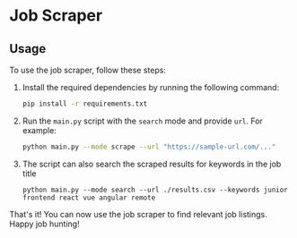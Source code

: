 # Job Scraper

## Usage

To use the job scraper, follow these steps:

1. Install the required dependencies by running the following command:

   ```bash
   pip install -r requirements.txt
   ```

2. Run the `main.py` script with the `search` mode and provide `url`. For example:

   ```bash
   python main.py --mode scrape --url "https://sample-url.com/..."
   ```

3. The script can also search the scraped results for keywords in the job title

   ```base
   python main.py --mode search --url ./results.csv --keywords junior frontend react vue angular remote
   ```

That's it! You can now use the job scraper to find relevant job listings. Happy job hunting!
